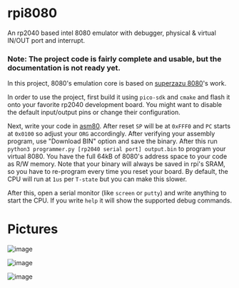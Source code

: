 # rpi8080
An rp2040 based intel 8080 emulator with debugger, physical &amp; virtual IN/OUT port and interrupt.

### Note: The project code is fairly complete and usable, but the documentation is not ready yet.

In this project, 8080's emulation core is based on [superzazu 8080](https://github.com/superzazu/8080)'s work.

In order to use the project, first build it using `pico-sdk` and `cmake` and flash it onto your favorite
rp2040 development board. You might want to disable the default input/output pins or change their configuration.

Next, write your code in [asm80](www.asm80.com). After reset `SP` will be at `0xFFF0` and `PC` starts at `0x0100` so adjust 
your `ORG` accordingly. After verifying your assembly program, use "Download BIN" option and save the binary. After this run
`python3 programmer.py [rp2040 serial port] output.bin` to program your virtual 8080. You have the full 64kB of 8080's address space
to your code as R/W memory. Note that your binary will always be saved in rpi's SRAM, so you have to re-program every time you
reset your board. By default, the CPU will run at `1us` per `T-state` but you can make this slower.

After this, open a serial monitor (like `screen` or `putty`) and write anything to start the CPU. If you write `help` it will
show the supported debug commands.

# Pictures

![image](https://github.com/er888kh/rpi8080/assets/45465346/69337e3b-3ce3-4089-8b50-65a02b3a323a)

![image](https://github.com/er888kh/rpi8080/assets/45465346/e03c2e8d-6102-4265-b818-b70153bfe1ad)

![image](https://github.com/er888kh/rpi8080/assets/45465346/1d9fe030-3ed5-4f89-bfe1-b7c1d926885c)
